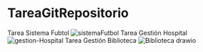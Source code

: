 # TareaGitRepositorio
Tarea Sistema Fubtol
![sistemaFutbol](https://github.com/user-attachments/assets/814423df-cdc5-4fae-b76d-53b935cdd392)
Tarea Gestión Hospital
![gestion-Hospital](https://github.com/PacchaDavid/TareaGitRepositorio/assets/166522789/af79aedd-4711-4868-a254-92de4c880a43)
Tarea Gestión Biblioteca
![Biblioteca drawio](https://github.com/PacchaDavid/TareaGitRepositorio/assets/166522789/3adbb59d-dfed-46da-b889-b5638c22cf1d)
